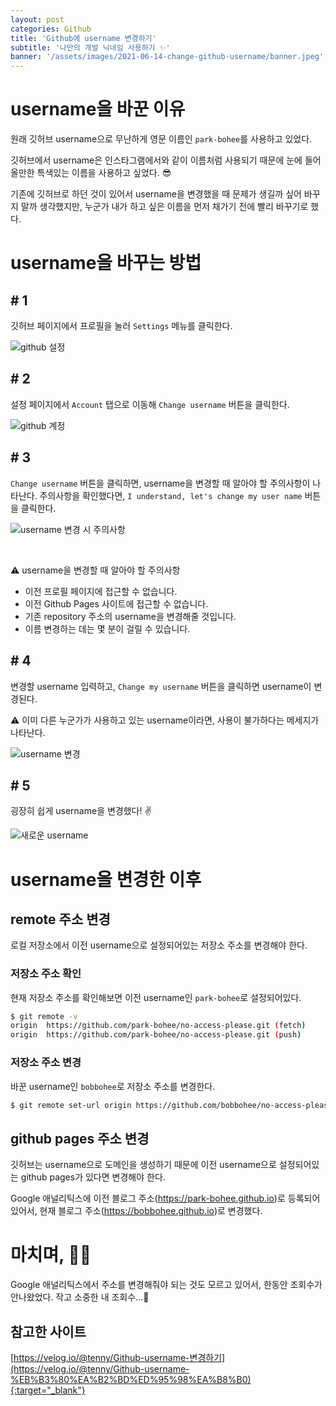```yaml
---
layout: post
categories: Github
title: 'Github에 username 변경하기'
subtitle: '나만의 개발 닉네임 사용하기 ✨'
banner: '/assets/images/2021-06-14-change-github-username/banner.jpeg'
---
```


# username을 바꾼 이유

원래 깃허브 username으로 무난하게 영문 이름인 `park-bohee`를 사용하고 있었다. 

깃허브에서 username은 인스타그램에서와 같이 이름처럼 사용되기 때문에 눈에 들어올만한 특색있는 이름을 사용하고 싶었다. 😎 

기존에 깃허브로 하던 것이 있어서 username을 변경했을 때 문제가 생길까 싶어 바꾸지 말까 생각했지만, 누군가 내가 하고 싶은 이름을 먼저 채가기 전에 빨리 바꾸기로 했다.

# username을 바꾸는 방법

## # 1

깃허브 페이지에서 프로필을 눌러 `Settings` 메뉴를 클릭한다.

![github 설정](/assets/images/2021-06-14-change-github-username/01.%20github%20설정.png)

## # 2

설정 페이지에서 `Account` 탭으로 이동해 `Change username` 버튼을 클릭한다.

![github 계정](/assets/images/2021-06-14-change-github-username/02.%20github%20계정.png)

## # 3

`Change username` 버튼을 클릭하면, username을 변경할 때 알아야 할 주의사항이 나타난다. 
주의사항을 확인했다면, `I understand, let's change my user name` 버튼을 클릭한다.

![username 변경 시 주의사항](/assets/images/2021-06-14-change-github-username/03.%20username%20변경%20시%20주의사항.png)

<br>

⚠️ username을 변경할 때 알아야 할 주의사항

- 이전 프로필 페이지에 접근할 수 없습니다.
- 이전 Github Pages 사이트에 접근할 수 없습니다.
- 기존 repository 주소의 username을 변경해줄 것입니다.
- 이름 변경하는 데는 몇 분이 걸릴 수 있습니다.

## # 4

변경할 username 입력하고, `Change my username` 버튼을 클릭하면 username이 변경된다.

⚠️ 이미 다른 누군가가 사용하고 있는 username이라면, 사용이 불가하다는 메세지가 나타난다. 

![username 변경](/assets/images/2021-06-14-change-github-username/04.%20username%20변경.png)

## # 5

굉장히 쉽게 username을 변경했다! ✌️ 

![새로운 username](/assets/images/2021-06-14-change-github-username/05.%20새로운%20username.png)

# username을 변경한 이후

## remote 주소 변경

로컬 저장소에서 이전 username으로 설정되어있는 저장소 주소를 변경해야 한다. 

### 저장소 주소 확인

현재 저장소 주소를 확인해보면 이전 username인 `park-bohee`로 설정되어있다.

```bash
$ git remote -v
origin  https://github.com/park-bohee/no-access-please.git (fetch)
origin  https://github.com/park-bohee/no-access-please.git (push)
```

### 저장소 주소 변경

바꾼 username인 `bobbohee`로 저장소 주소를 변경한다.

```bash
$ git remote set-url origin https://github.com/bobbohee/no-access-please.git
```

## github pages 주소 변경

깃허브는 username으로 도메인을 생성하기 때문에 이전 username으로 설정되어있는 github pages가 있다면 변경해야 한다.

Google 애널리틱스에 이전 블로그 주소(https://park-bohee.github.io)로 등록되어 있어서, 현재 블로그 주소(https://bobbohee.github.io)로 변경했다.

# 마치며, 🙇🏻

Google 애널리틱스에서 주소를 변경해줘야 되는 것도 모르고 있어서, 한동안 조회수가 안나왔었다. 작고 소중한 내 조회수...🥲

## 참고한 사이트

[https://velog.io/@tenny/Github-username-변경하기](https://velog.io/@tenny/Github-username-%EB%B3%80%EA%B2%BD%ED%95%98%EA%B8%B0){:target="_blank"}